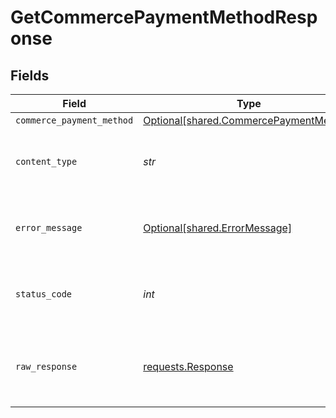 # GetCommercePaymentMethodResponse


## Fields

| Field                                                                                  | Type                                                                                   | Required                                                                               | Description                                                                            |
| -------------------------------------------------------------------------------------- | -------------------------------------------------------------------------------------- | -------------------------------------------------------------------------------------- | -------------------------------------------------------------------------------------- |
| `commerce_payment_method`                                                              | [Optional[shared.CommercePaymentMethod]](../../models/shared/commercepaymentmethod.md) | :heavy_minus_sign:                                                                     | OK                                                                                     |
| `content_type`                                                                         | *str*                                                                                  | :heavy_check_mark:                                                                     | HTTP response content type for this operation                                          |
| `error_message`                                                                        | [Optional[shared.ErrorMessage]](../../models/shared/errormessage.md)                   | :heavy_minus_sign:                                                                     | Your API request was not properly authorized.                                          |
| `status_code`                                                                          | *int*                                                                                  | :heavy_check_mark:                                                                     | HTTP response status code for this operation                                           |
| `raw_response`                                                                         | [requests.Response](https://requests.readthedocs.io/en/latest/api/#requests.Response)  | :heavy_minus_sign:                                                                     | Raw HTTP response; suitable for custom response parsing                                |